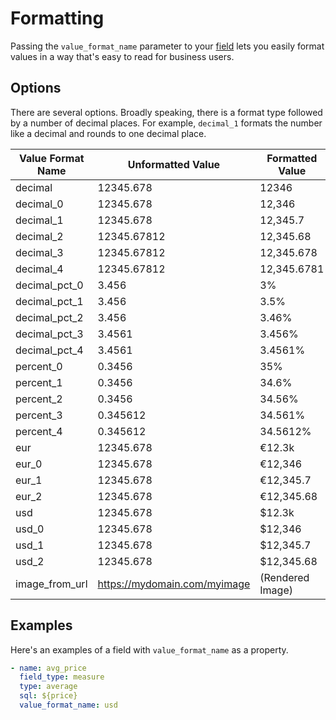 # Formatting

Passing the `value_format_name` parameter to your [field](field.md) lets you easily format values in a way that's easy to read for business users.

## Options

There are several options. Broadly speaking, there is a format type followed by a number of decimal places. For example, `decimal_1` formats the number like a decimal and rounds to one decimal place.

| Value Format Name | Unformatted Value            | Formatted Value  |
| ----------------- | ---------------------------- | ---------------- |
| decimal           | 12345.678                    | 12346            |
| decimal\_0        | 12345.678                    | 12,346           |
| decimal\_1        | 12345.678                    | 12,345.7         |
| decimal\_2        | 12345.67812                  | 12,345.68        |
| decimal\_3        | 12345.67812                  | 12,345.678       |
| decimal\_4        | 12345.67812                  | 12,345.6781      |
| decimal\_pct\_0   | 3.456                        | 3%               |
| decimal\_pct\_1   | 3.456                        | 3.5%             |
| decimal\_pct\_2   | 3.456                        | 3.46%            |
| decimal\_pct\_3   | 3.4561                       | 3.456%           |
| decimal\_pct\_4   | 3.4561                       | 3.4561%          |
| percent\_0        | 0.3456                       | 35%              |
| percent\_1        | 0.3456                       | 34.6%            |
| percent\_2        | 0.3456                       | 34.56%           |
| percent\_3        | 0.345612                     | 34.561%          |
| percent\_4        | 0.345612                     | 34.5612%         |
| eur               | 12345.678                    | €12.3k           |
| eur\_0            | 12345.678                    | €12,346          |
| eur\_1            | 12345.678                    | €12,345.7        |
| eur\_2            | 12345.678                    | €12,345.68       |
| usd               | 12345.678                    | $12.3k           |
| usd\_0            | 12345.678                    | $12,346          |
| usd\_1            | 12345.678                    | $12,345.7        |
| usd\_2            | 12345.678                    | $12,345.68       |
| image\_from\_url  | https://mydomain.com/myimage | (Rendered Image) |

## Examples

Here's an examples of a field with `value_format_name` as a property.

```yaml
- name: avg_price
  field_type: measure
  type: average
  sql: ${price}
  value_format_name: usd
```
